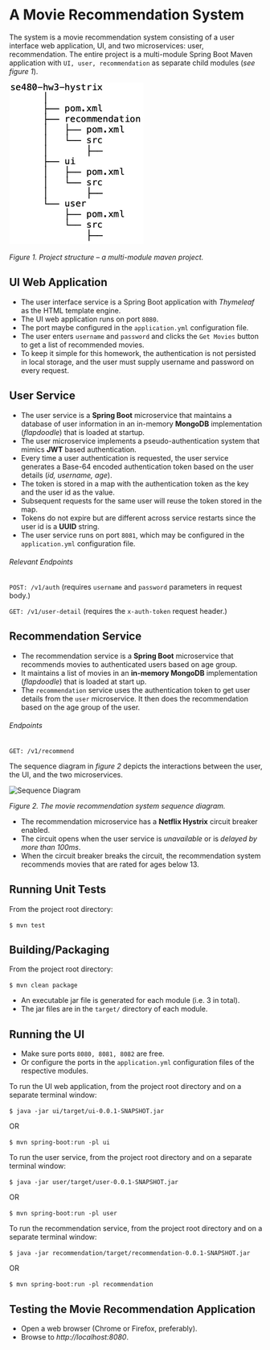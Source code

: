 # A Movie Recommendation System

The system is a movie recommendation system consisting of a user interface web application, UI, and two microservices: user, recommendation.
The entire project is a multi-module Spring Boot Maven application with ```UI, user, recommendation``` as separate child modules (*see figure 1*).

![Project Structure](docs/project-structure.png) 

*Figure 1. Project structure – a multi-module maven project.*

## UI Web Application
- The user interface service is a Spring Boot application with *Thymeleaf* as the HTML template engine.
- The UI web application runs on port ```8080```.
- The port maybe configured in the ```application.yml``` configuration file.
- The user enters ```username``` and ```password``` and clicks the ```Get Movies``` button to get a list of recommended movies.
- To keep it simple for this homework, the authentication is not persisted in local storage, and the user must supply username and password on every request.

## User Service

- The user service is a **Spring Boot** microservice that maintains a database of user information in an in-memory **MongoDB** implementation (*flapdoodle*) that is loaded at startup.
- The user microservice implements a pseudo-authentication system that mimics **JWT** based authentication.
- Every time a user authentication is requested, the user service generates a Base-64 encoded authentication token based on the user details (*id, username, age*). 
- The token is stored in a map with the authentication token as the key and the user id as the value.
- Subsequent requests for the same user will reuse the token stored in the map. 
- Tokens do not expire but are different across service restarts since the user id is a **UUID** string.
- The user service runs on port ```8081```, which may be configured in the ```application.yml``` configuration file.

###### Relevant Endpoints

```POST: /v1/auth``` (requires ```username``` and ```password``` parameters in request body.)

```GET: /v1/user-detail``` (requires the ```x-auth-token``` request header.)

## Recommendation Service

- The recommendation service is a **Spring Boot** microservice that recommends movies to authenticated users based on age group.
- It maintains a list of movies in an **in-memory MongoDB** implementation (*flapdoodle*) that is loaded at start up.
- The ```recommendation``` service uses the authentication token to get user details from the ```user``` microservice. It then does the recommendation based on the age group of the user.

###### Endpoints

```GET: /v1/recommend```

The sequence diagram in *figure 2* depicts the interactions between the user, the UI, and the two microservices.

![Sequence Diagram](docs/movie-recommender.png)

*Figure 2. The movie recommendation system sequence diagram.*

- The recommendation microservice has a **Netflix Hystrix** circuit breaker enabled.
- The circuit opens when the user service is *unavailable* or is *delayed by more than 100ms*.
- When the circuit breaker breaks the circuit, the recommendation system recommends movies that are rated for ages below 13.

## Running Unit Tests

From the project root directory:

```$ mvn test```

## Building/Packaging

From the project root directory:

```$ mvn clean package```

- An executable jar file is generated for each module (i.e. 3 in total).
- The jar files are in the ```target/``` directory of each module.

## Running the UI

- Make sure ports ```8080, 8081, 8082``` are free.
- Or configure the ports in the ```application.yml``` configuration files of the respective modules.

To run the UI web application, from the project root directory and on a separate terminal window:

```$ java -jar ui/target/ui-0.0.1-SNAPSHOT.jar```

OR

```$ mvn spring-boot:run -pl ui```

To run the user service, from the project root directory and on a separate terminal window:

```$ java -jar user/target/user-0.0.1-SNAPSHOT.jar```

OR

```$ mvn spring-boot:run -pl user```

To run the recommendation service, from the project root directory and on a separate terminal window:

```$ java -jar recommendation/target/recommendation-0.0.1-SNAPSHOT.jar```

OR

```$ mvn spring-boot:run -pl recommendation```

## Testing the Movie Recommendation Application

- Open a web browser (Chrome or Firefox, preferably).
- Browse to *http://localhost:8080*.

